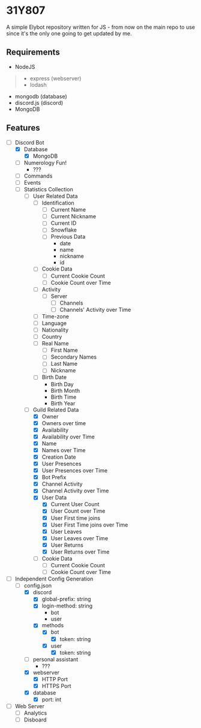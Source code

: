 # 31Y807
A simple Elybot repository written for JS - from now on the main repo to use
since it's the only one going to get updated by me.

## Requirements
- NodeJS
> - express (webserver)
> - lodash
  - mongodb (database)
  - discord.js (discord)
- MongoDB

## Features
- [ ] Discord Bot
  - [x] Database
    - [x] MongoDB
  - [ ] Numerology Fun!
    - ???
  - [ ] Commands
  - [ ] Events
  - [ ] Statistics Collection
    - [ ] User Related Data
      - [ ] Identification
        - [ ] Current Name
        - [ ] Current Nickname
        - [ ] Current ID
        - [ ] Snowflake
        - [ ] Previous Data
          - date
          - name
          - nickname
          - id
      - [ ] Cookie Data
        - [ ] Current Cookie Count
        - [ ] Cookie Count over Time
      - [ ] Activity
        - [ ] Server
          - [ ] Channels
          - [ ] Channels' Activity over Time
      - [ ] Time-zone
      - [ ] Language
      - [ ] Nationality
      - [ ] Country
      - [ ] Real Name
        - [ ] First Name
        - [ ] Secondary Names
        - [ ] Last Name
        - [ ] Nickname
      - [ ] Birth Date
        - Birth Day
        - Birth Month
        - Birth Time
        - Birth Year
    - [ ] Guild Related Data
      - [x] Owner
      - [x] Owners over time
      - [x] Availability
      - [x] Availability over Time
      - [x] Name
      - [x] Names over Time
      - [x] Creation Date
      - [x] User Presences
      - [x] User Presences over Time
      - [x] Bot Prefix
      - [x] Channel Activity
      - [x] Channel Activity over Time
      - [x] User Data
        - [x] Current User Count
        - [x] User Count over Time
        - [x] User First time joins
        - [x] User First Time joins over Time
        - [x] User Leaves
        - [x] User Leaves over Time
        - [x] User Returns
        - [x] User Returns over Time
      - [ ] Cookie Data
        - [ ] Current Cookie Count
        - [ ] Cookie Count over Time
- [ ] Independent Config Generation
  - [ ] config.json
    - [x] discord
      - [x] global-prefix: string
      - [x] login-method: string
        - bot
        - user
      - [x] methods
        - [x] bot
          - [x] token: string
        - [x] user
          - [x] token: string
    - [ ] personal assistant
      - ???
    - [x] webserver
      - [x] HTTP Port
      - [x] HTTPS Port
    - [x] database
      - [x] port: int
- [ ] Web Server
  - [ ] Analytics
  - [ ] Disboard
